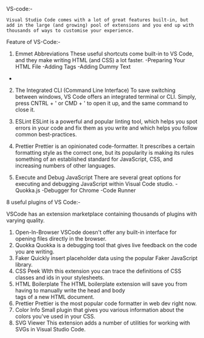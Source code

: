 VS-code:-    

    Visual Studio Code comes with a lot of great features built-in, but add in the large (and growing) pool of extensions and you end up with thousands of ways to customise your experience.

Feature of VS-Code:-


1. Emmet Abbreviations
These useful shortcuts come built-in to VS Code, and they make writing HTML (and CSS) a lot faster.
-Preparing Your HTML File
-Adding Tags
-Adding Dummy Text
-

2. The Integrated CLI (Command Line Interface)
To save switching between windows, VS Code offers an integrated terminal or CLI. Simply, press CNTRL + ' or CMD + ' to open it up, and the same command to close it. 

3. ESLint
ESLint is a powerful and popular linting tool, which helps you spot errors in your code and fix them as you write and which helps you follow common best-practices.


4. Prettier
Prettier is an opinionated code-formatter. It prescribes a certain formatting style as the correct one, but its popularity is making its rules something of an established standard for JavaScript, CSS, and increasing numbers of other languages.

5. Execute and Debug JavaScript
There are several great options for executing and debugging JavaScript within Visual Code studio.
-Quokka.js
-Debugger for Chrome
-Code Runner



8 useful plugins of VS Code:-

VSCode has an extension marketplace containing thousands of plugins with varying quality. 
1. Open-In-Browser
  VSCode doesn't offer any built-in interface for opening files directly in the browser. 
2. Quokka
  Quokka is a debugging tool that gives live feedback on the code you are writing.
3. Faker
  Quickly insert placeholder data using the popular Faker JavaScript library.
4. CSS Peek
  WIth this extension you can trace the definitions of CSS classes and ids in your stylesheets.
5. HTML Boilerplate
  The HTML boilerplate extension will save you from having to manually write the head and body  
  tags of a new HTML document. 
6. Prettier
  Prettier is the most popular code formatter in web dev right now.
7. Color Info
  Small plugin that gives you various information about the colors you've used in your CSS. 
8. SVG Viewer
  This extension adds a number of utilities for working with SVGs in Visual Studio Code. 




